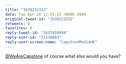 ```yaml
---
title: "1638222332"
date: Tue Apr 28 11:55:23 +0000 2009
original-tweet-id: "1638222332"
retweets: 0
favorites: 0
reply-tweet-id: "1637459494"
reply-user-id: "21136803"
reply-user-screen-name: "CapstoneMediaUK"
---
```

<a href="https://twitter.com/WeAreCapstone">@WeAreCapstone</a> of course what else would you have?
